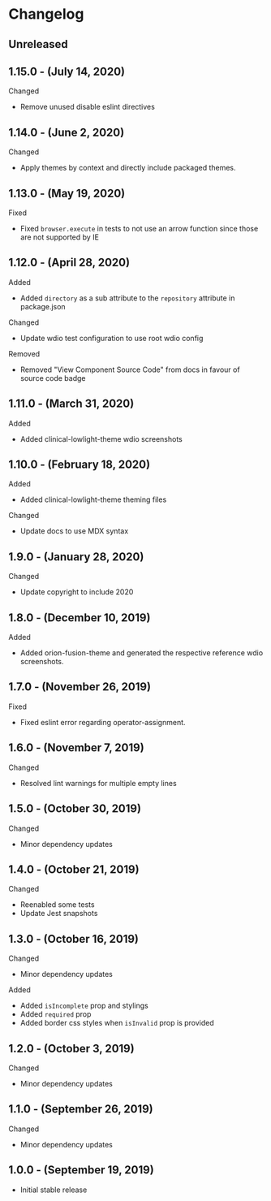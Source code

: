 # Changelog

## Unreleased

## 1.15.0 - (July 14, 2020)

Changed

* Remove unused disable eslint directives

## 1.14.0 - (June 2, 2020)

Changed

* Apply themes by context and directly include packaged themes.

## 1.13.0 - (May 19, 2020)

Fixed

* Fixed `browser.execute` in tests to not use an arrow function since those are not supported by IE

## 1.12.0 - (April 28, 2020)

Added

* Added `directory` as a sub attribute to the `repository` attribute in package.json

Changed

* Update wdio test configuration to use root wdio config

Removed

* Removed "View Component Source Code" from docs in favour of source code badge

## 1.11.0 - (March 31, 2020)

Added

* Added clinical-lowlight-theme wdio screenshots

## 1.10.0 - (February 18, 2020)

Added

* Added clinical-lowlight-theme theming files

Changed

* Update docs to use MDX syntax

## 1.9.0 - (January 28, 2020)

Changed

* Update copyright to include 2020

## 1.8.0 - (December 10, 2019)

Added

* Added orion-fusion-theme and generated the respective reference wdio screenshots.

## 1.7.0 - (November 26, 2019)

Fixed

* Fixed eslint error regarding operator-assignment.

## 1.6.0 - (November 7, 2019)

Changed

* Resolved lint warnings for multiple empty lines

## 1.5.0 - (October 30, 2019)

Changed

* Minor dependency updates

## 1.4.0 - (October 21, 2019)

Changed

* Reenabled some tests
* Update Jest snapshots

## 1.3.0 - (October 16, 2019)

Changed

* Minor dependency updates

Added

* Added `isIncomplete` prop and stylings
* Added `required` prop
* Added border css styles when `isInvalid` prop is provided

## 1.2.0 - (October 3, 2019)

Changed

* Minor dependency updates

## 1.1.0 - (September 26, 2019)

Changed

* Minor dependency updates

## 1.0.0 - (September 19, 2019)

* Initial stable release
